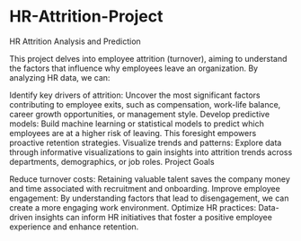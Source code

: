 # HR-Attrition-Project

HR Attrition Analysis and Prediction

This project delves into employee attrition (turnover), aiming to understand the factors that influence why employees leave an organization. By analyzing HR data, we can:

Identify key drivers of attrition: Uncover the most significant factors contributing to employee exits, such as compensation, work-life balance, career growth opportunities, or management style.
Develop predictive models: Build machine learning or statistical models to predict which employees are at a higher risk of leaving. This foresight empowers proactive retention strategies.
Visualize trends and patterns: Explore data through informative visualizations to gain insights into attrition trends across departments, demographics, or job roles.
Project Goals

Reduce turnover costs: Retaining valuable talent saves the company money and time associated with recruitment and onboarding.
Improve employee engagement: By understanding factors that lead to disengagement, we can create a more engaging work environment.
Optimize HR practices: Data-driven insights can inform HR initiatives that foster a positive employee experience and enhance retention.

